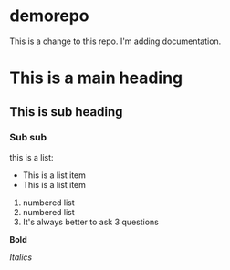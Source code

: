 # demorepo

This is a change to this repo. I'm adding documentation.

# This is a main heading
## This is sub heading
### Sub sub

this is a list:
* This is a list item
* This is a list item

1. numbered list
2. numbered list
3. It's always better to ask 3 questions

**Bold**

*Italics*

